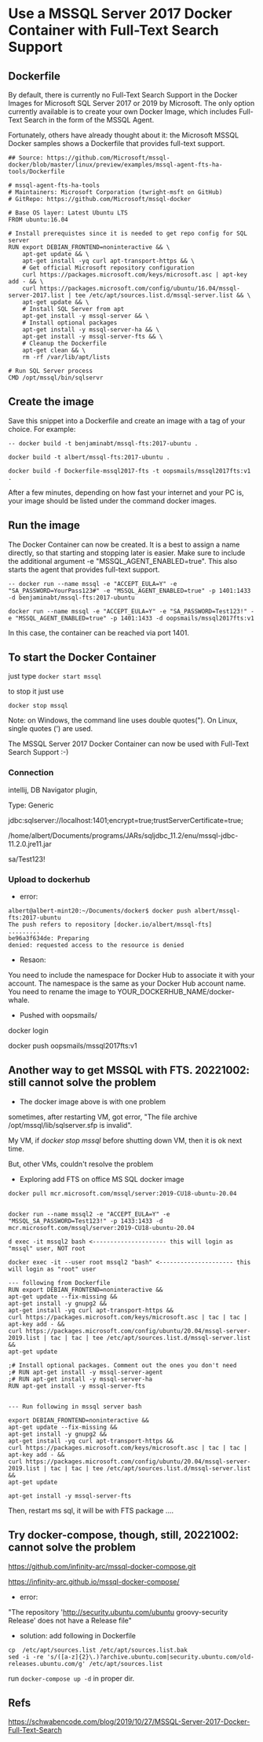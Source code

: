 # Use a MSSQL Server 2017 Docker Container with Full-Text Search Support

## Dockerfile

By default, there is currently no Full-Text Search Support in the Docker Images for Microsoft SQL Server 2017 or 2019 by Microsoft. The only option currently available is to create your own Docker Image, which includes Full-Text Search in the form of the MSSQL Agent.

Fortunately, others have already thought about it: the Microsoft MSSQL Docker samples shows a Dockerfile that provides full-text support.

```
## Source: https://github.com/Microsoft/mssql-docker/blob/master/linux/preview/examples/mssql-agent-fts-ha-tools/Dockerfile

# mssql-agent-fts-ha-tools
# Maintainers: Microsoft Corporation (twright-msft on GitHub)
# GitRepo: https://github.com/Microsoft/mssql-docker

# Base OS layer: Latest Ubuntu LTS
FROM ubuntu:16.04

# Install prerequistes since it is needed to get repo config for SQL server
RUN export DEBIAN_FRONTEND=noninteractive && \
    apt-get update && \
    apt-get install -yq curl apt-transport-https && \
    # Get official Microsoft repository configuration
    curl https://packages.microsoft.com/keys/microsoft.asc | apt-key add - && \
    curl https://packages.microsoft.com/config/ubuntu/16.04/mssql-server-2017.list | tee /etc/apt/sources.list.d/mssql-server.list && \
    apt-get update && \
    # Install SQL Server from apt
    apt-get install -y mssql-server && \
    # Install optional packages
    apt-get install -y mssql-server-ha && \
    apt-get install -y mssql-server-fts && \
    # Cleanup the Dockerfile
    apt-get clean && \
    rm -rf /var/lib/apt/lists

# Run SQL Server process
CMD /opt/mssql/bin/sqlservr

```


## Create the image
Save this snippet into a Dockerfile and create an image with a tag of your choice. For example:

```
-- docker build -t benjaminabt/mssql-fts:2017-ubuntu .

docker build -t albert/mssql-fts:2017-ubuntu .

docker build -f Dockerfile-mssql2017-fts -t oopsmails/mssql2017fts:v1 .

```

After a few minutes, depending on how fast your internet and your PC is, your image should be listed under the command docker images.

## Run the image
The Docker Container can now be created. It is a best to assign a name directly, so that starting and stopping later is easier. Make sure to include the additional argument -e "MSSQL_AGENT_ENABLED=true". This also starts the agent that provides full-text support.

```
-- docker run --name mssql -e "ACCEPT_EULA=Y" -e "SA_PASSWORD=YourPass123#" -e "MSSQL_AGENT_ENABLED=true" -p 1401:1433 -d benjaminabt/mssql-fts:2017-ubuntu

docker run --name mssql -e "ACCEPT_EULA=Y" -e "SA_PASSWORD=Test123!" -e "MSSQL_AGENT_ENABLED=true" -p 1401:1433 -d oopsmails/mssql2017fts:v1

```

In this case, the container can be reached via port 1401.

## To start the Docker Container 

just type `docker start mssql` 

to stop it just use 

`docker stop mssql`

Note: on Windows, the command line uses double quotes("). On Linux, single quotes (') are used.

The MSSQL Server 2017 Docker Container can now be used with Full-Text Search Support :-)


### Connection

intellij, DB Navigator plugin,

Type: Generic

jdbc:sqlserver://localhost:1401;encrypt=true;trustServerCertificate=true; 

/home/albert/Documents/programs/JARs/sqljdbc_11.2/enu/mssql-jdbc-11.2.0.jre11.jar

sa/Test123!

### Upload to dockerhub

- error:

```
albert@albert-mint20:~/Documents/docker$ docker push albert/mssql-fts:2017-ubuntu
The push refers to repository [docker.io/albert/mssql-fts]
......... 
be96a3f634de: Preparing 
denied: requested access to the resource is denied

```
- Resaon:


You need to include the namespace for Docker Hub to associate it with your account.
The namespace is the same as your Docker Hub account name.
You need to rename the image to YOUR_DOCKERHUB_NAME/docker-whale.

- Pushed with oopsmails/

docker login 

docker push oopsmails/mssql2017fts:v1


## Another way to get MSSQL with FTS. 20221002: still cannot solve the problem

- The docker image above is with one problem

sometimes, after restarting VM, got error, "The file archive /opt/mssql/lib/sqlserver.sfp is invalid".

My VM, if *docker stop mssql* before shutting down VM, then it is ok next time.

But, other VMs, couldn't resolve the problem


- Exploring add FTS on office MS SQL docker image

```
docker pull mcr.microsoft.com/mssql/server:2019-CU18-ubuntu-20.04


docker run --name mssql2 -e "ACCEPT_EULA=Y" -e "MSSQL_SA_PASSWORD=Test123!" -p 1433:1433 -d mcr.microsoft.com/mssql/server:2019-CU18-ubuntu-20.04

d exec -it mssql2 bash <--------------------- this will login as "mssql" user, NOT root

docker exec -it --user root mssql2 "bash" <--------------------- this will login as "root" user

--- following from Dockerfile
RUN export DEBIAN_FRONTEND=noninteractive &&
apt-get update --fix-missing &&
apt-get install -y gnupg2 &&
apt-get install -yq curl apt-transport-https &&
curl https://packages.microsoft.com/keys/microsoft.asc | tac | tac | apt-key add - &&
curl https://packages.microsoft.com/config/ubuntu/20.04/mssql-server-2019.list | tac | tac | tee /etc/apt/sources.list.d/mssql-server.list &&
apt-get update

;# Install optional packages. Comment out the ones you don't need
;# RUN apt-get install -y mssql-server-agent
;# RUN apt-get install -y mssql-server-ha
RUN apt-get install -y mssql-server-fts


--- Run following in mssql server bash

export DEBIAN_FRONTEND=noninteractive &&
apt-get update --fix-missing &&
apt-get install -y gnupg2 &&
apt-get install -yq curl apt-transport-https &&
curl https://packages.microsoft.com/keys/microsoft.asc | tac | tac | apt-key add - &&
curl https://packages.microsoft.com/config/ubuntu/20.04/mssql-server-2019.list | tac | tac | tee /etc/apt/sources.list.d/mssql-server.list &&
apt-get update

apt-get install -y mssql-server-fts

```

Then, restart ms sql, it will be with FTS package ....

## Try docker-compose, though, still, 20221002: cannot solve the problem

https://github.com/infinity-arc/mssql-docker-compose.git

https://infinity-arc.github.io/mssql-docker-compose/


- error: 

"The repository 'http://security.ubuntu.com/ubuntu groovy-security Release' does not have a Release file"

- solution: add following in Dockerfile

```
cp  /etc/apt/sources.list /etc/apt/sources.list.bak
sed -i -re 's/([a-z]{2}\.)?archive.ubuntu.com|security.ubuntu.com/old-releases.ubuntu.com/g' /etc/apt/sources.list
```

run `docker-compose up -d` in proper dir.


## Refs

https://schwabencode.com/blog/2019/10/27/MSSQL-Server-2017-Docker-Full-Text-Search


